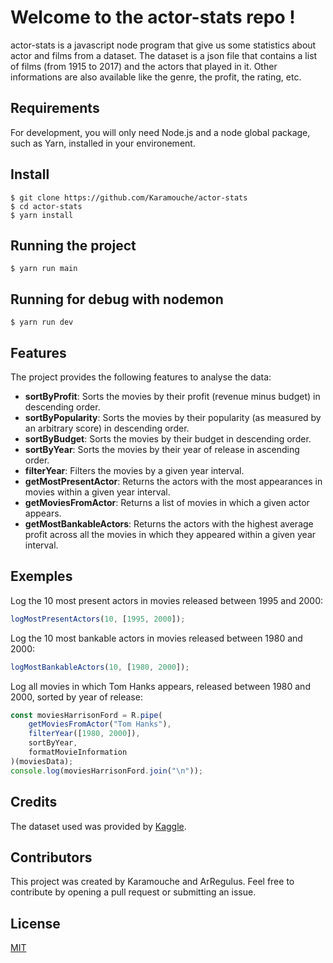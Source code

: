# Welcome to the actor-stats repo !

actor-stats is a javascript node program that give us some statistics about actor and films from a dataset.
The dataset is a json file that contains a list of films (from 1915 to 2017) and the actors that played in it.
Other informations are also available like the genre, the profit, the rating, etc.

## Requirements

For development, you will only need Node.js and a node global package, such as Yarn, installed in your environement.

## Install

    $ git clone https://github.com/Karamouche/actor-stats
    $ cd actor-stats
    $ yarn install

## Running the project

    $ yarn run main

## Running for debug with nodemon

    $ yarn run dev

## Features

The project provides the following features to analyse the data:

-   **sortByProfit**: Sorts the movies by their profit (revenue minus budget) in descending order.
-   **sortByPopularity**: Sorts the movies by their popularity (as measured by an arbitrary score) in descending order.
-   **sortByBudget**: Sorts the movies by their budget in descending order.
-   **sortByYear**: Sorts the movies by their year of release in ascending order.
-   **filterYear**: Filters the movies by a given year interval.
-   **getMostPresentActor**: Returns the actors with the most appearances in movies within a given year interval.
-   **getMoviesFromActor**: Returns a list of movies in which a given actor appears.
-   **getMostBankableActors**: Returns the actors with the highest average profit across all the movies in which they appeared within a given year interval.

## Exemples

Log the 10 most present actors in movies released between 1995 and 2000:

```javascript
logMostPresentActors(10, [1995, 2000]);
```

Log the 10 most bankable actors in movies released between 1980 and 2000:

```javascript
logMostBankableActors(10, [1980, 2000]);
```

Log all movies in which Tom Hanks appears, released between 1980 and 2000, sorted by year of release:

```javascript
const moviesHarrisonFord = R.pipe(
	getMoviesFromActor("Tom Hanks"),
	filterYear([1980, 2000]),
	sortByYear,
	formatMovieInformation
)(moviesData);
console.log(moviesHarrisonFord.join("\n"));
```

## Credits

The dataset used was provided by [Kaggle](https://www.kaggle.com/rounakbanik/the-movies-dataset).

## Contributors

This project was created by Karamouche and ArRegulus. Feel free to contribute by opening a pull request or submitting an issue.

## License

[MIT](https://choosealicense.com/licenses/mit/)
